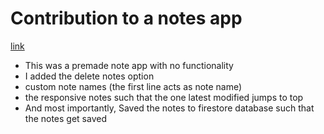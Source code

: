 # Contribution to a notes app

[link](https://notesapprayy.netlify.app)

- This was a premade note app with no functionality
- I added the delete notes option
- custom note names (the first line acts as note name)
- the responsive notes such that the one latest modified jumps to top
- And most importantly, Saved the notes to firestore database such that the notes get saved
